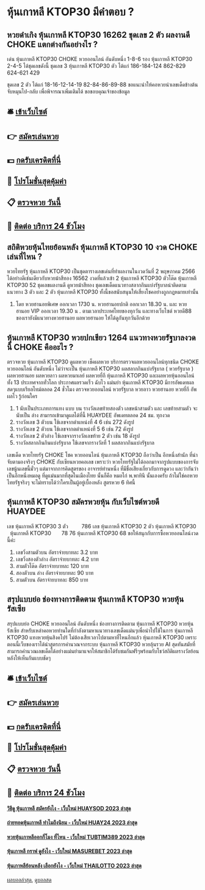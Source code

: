 # หุ้นเกาหลี KTOP30 มีคำตอบ ?
## หวยดำเกิง หุ้นเกาหลี KTOP30 16262 ชุดเลข 2 ตัว ผลงานดี CHOKE แตกต่างกันอย่างไร ?
เด่น หุ้นเกาหลี KTOP30 CHOKE หวยออนไลน์ อันดับหนึ่ง 1-8-6 รอง หุ้นเกาหลี KTOP30 2-4-5 ได้ชุดเลขดังนี้
ชุดเลข 3 หุ้นเกาหลี KTOP30 ตัว ได้แก่
186-184-124
862-829
624-621
429

ชุดเลข 2 ตัว ได้แก่
18-16-12-14-19
82-84-86-89-88
ขอแนะนำให้คอหวยนำเลขเด็ดข้างต้นจับหมุนไป-กลับ เพื่อพิจารณาเพิ่มเติมได้
ขอขอบคุณเจ้าของข้อมูล

## 🛎 [เข้าเว็บไซต์](https://bit.ly/3BG5bNw)
## 👉 [สมัครเล่นหวย](https://bit.ly/3BG5bNw)
## 💵 [กดรับเครดิตที่นี่](https://bit.ly/3C3mvgS)
## 👑 [โปรโมชั่นสุดคุ้มค่า](https://bit.ly/3C3mvgS)
## 📋 [ตรวจหวย วันนี้](https://bit.ly/3C3mvgS)
## 📱 [ติดต่อ บริการ 24 ชัวโมง](https://bit.ly/3C3mvgS)

## สถิติหวยหุ้นไทยย้อนหลัง หุ้นเกาหลี KTOP30 10 งวด CHOKE เล่นที่ไหน ?
หวยไทยรัฐ หุ้นเกาหลี KTOP30 เป็นชุดตารางเลขเด่นที่ทำผลงานในงวดวันที่ 2 พฤษภาคม 2566 ได้อย่างดีเช่นเดียวกับหวยม้าสีทอง 16562 งวดที่แล้วเข้า 2 หุ้นเกาหลี KTOP30 ตัวโต๊ด หุ้นเกาหลี KTOP30 52 ชุดเลขผลงานดี ดูหวยม้าสีทอง ชุดเลขเด็ดแนวทางสลากกินแบ่งรัฐบาลน่าติดตาม แนวทาง 3 ตัว และ 2 ตัว หุ้นเกาหลี KTOP30 ทั้งนี้ขอสนับสนุนให้เสี่ยงโชคอย่างถูกกฎหมายเท่านั้น
1. โดย หวยฮานอยพิเศษ ออกเวลา 1730 น. หวยฮานอยปกติ ออกเวลา 18.30 น. และ หวยฮานอย VIP ออกเวลา 19.30 น . ตามเวลาประเทศไทยของทุกวัน และทางเว็บไซต์ หวยดี88 ของเรายังมีแนวทางหวยฮานอย ผลหวยฮานอย ให้ได้ดูกันทุกวันอีกด้วย

## หุ้นเกาหลี KTOP30 หวยปกเขียว 1264 แนวทางหวยรัฐบาลงวดนี้ CHOKE คืออะไร ?
ตรวจหวย หุ้นเกาหลี KTOP30 ดูผลหวย เช็คผลหวย บริการตรวจผลหวยออนไลน์ทุกชนิด CHOKE หวยออนไลน์ อันดับหนึ่ง ไม่ว่าจะเป็น หุ้นเกาหลี KTOP30 ผลสลากกินแบ่งรัฐบาล ( หวยรัฐบาล ) ผลหวยฮานอย ผลหวยลาว ผลหวยมาเลย์ ผลหวยยี่กี หุ้นเกาหลี KTOP30 และผลหวยหุ้นออนไลน์ทั้ง 13 ประเทศจากทั่วโลก ประกาศผลรวดเร็ว ฉับไว แม่นยำ หุ้นเกาหลี KTOP30 มีการอัพเดทผลสดๆแบบเรียลไทม์ตลอด 24 ชั่วโมง
ตรวจหวยออนไลน์ หวยรัฐบาล หวยลาว หวยฮานอย หวยยี่กี อัพผลไว รู้ก่อนใคร
1. 1 นับเป็นประเภทการแทง แบบ บน รางวัลเลขท้ายสองตัว เลขหน้าสามตัว และ เลขท้ายสามตัว จะนับเป็น ล่าง สามารถเข้ามาดูผลได้ที่นี้ HUAYDEE อัพเดทตลอด 24 ชม. ทุกงวด
2. รางวัลเลข 3 ตัวบน ใช้เลขจากตำแหน่งที่ 4 6 เช่น 272 ดังรูป
3. รางวัลเลข 2 ตัวบน ใช้เลขจากตตำแหน่งที่ 5 6 เช่น 72 ดังรูป
4. รางวัลเลข 2 ตัวล่าง ใช้เลขจากรางวัลเลขท้าย 2 ตัว เช่น 18 ดังรูป
5. รางวัลสลากกินกินแบ่งรัฐบาล ใช้เลขจากรางวัลที่ 1 ผลสลากกินแบ่งรัฐบาล

เลขเด็ด หวยไทยรัฐ CHOKE โชค หวยออนไลน์ หุ้นเกาหลี KTOP30 ถือว่าเป็น อีกหนึ่งสำนัก ที่น่าจับตามองจริงๆ CHOKE กับเซียนหวยคอเลข เพราะว่า หวยไทยรัฐไม่ได้ออกมาจากรูปแบบของการจับเลขนู้นเลขนี้มั่วๆ แต่มาจากการคิดสูตรของ อาจารย์ท่านหนึ่ง ที่มีชื่อเสียงเกี่ยวกับการดูดวง และว่ากันว่า เป็นอีกหนึ่งหมอดู ที่ดูแม่นมากที่สุดในเมืองไทย นั้นก็คือ หมอไก่ พ.พาทินี นั้นเองครับ ถ้าไม่ใช่คอหวยไทยรัฐจริงๆ จะไม่ทราบได้ว่าใครเป็นผู้อยู่เบื้องหลัง สูตรหวย 6 ทิศนี้

## หุ้นเกาหลี KTOP30 สมัครหวยหุ้น กับเว็บไซต์หวยดี HUAYDEE
เลข หุ้นเกาหลี KTOP30 3 ตัว         786
เลข หุ้นเกาหลี KTOP30 2 ตัว หุ้นเกาหลี KTOP30   หุ้นเกาหลี KTOP30       78 76 หุ้นเกาหลี KTOP30 68
ขอให้สนุกกับการซื้อหวยออนไลน์งวดนี้ค่ะ
1. เลขวิ่งสามตัวบน อัตราจ่ายบาทละ 3.2 บาท
2. เลขวิ่งสองตัวล่าง อัตราจ่ายบาทละ 4.2 บาท
3. สามตัวโต๊ด อัตราจ่ายบาทละ 120 บาท
4. สองตัวบน ล่าง อัตราจ่ายบาทละ 90 บาท
5. สามตัวบน อัตราจ่ายบาทละ 850 บาท

## สรุปแบบย่อ ช่องทางการติดตาม หุ้นเกาหลี KTOP30 หวยหุ้นรัสเซีย
สรุปแบบย่อ CHOKE หวยออนไลน์ อันดับหนึ่ง ช่องทางการติดตาม หุ้นเกาหลี KTOP30 หวยหุ้นรัสเซีย สำหรับเหล่าคอหวยท่านใดที่กำลังตามหาแนวทางเลขเด็ดแม่นๆเพื่อนำไปใช้ในการ หุ้นเกาหลี KTOP30 แทงหวยหุ้นสิงคโปร์ ไม่ต้องเสียเวลาไปตามหาที่ไหนอีกแล้ว หุ้นเกาหลี KTOP30 เพราะตอนนี้เว็บของเราได้นำสูตรการคำนวณจากระบบ หุ้นเกาหลี KTOP30 หวยลุ้นรวย AI สุดทันสมัยที่สามารถคำนวณเลขเด็ดได้อย่างแม่นยำมาแจกให้สมาชิกได้รับชมกันฟรีๆพร้อมกับโชว์สถิติผลรางวัลย้อนหลังให้เห็นกันแบบชัดๆ

## 🛎 [เข้าเว็บไซต์](https://bit.ly/3BG5bNw)
## 👉 [สมัครเล่นหวย](https://bit.ly/3BG5bNw)
## 💵 [กดรับเครดิตที่นี่](https://bit.ly/3C3mvgS)
## 👑 [โปรโมชั่นสุดคุ้มค่า](https://bit.ly/3C3mvgS)
## 📋 [ตรวจหวย วันนี้](https://bit.ly/3C3mvgS)
## 📱 [ติดต่อ บริการ 24 ชัวโมง](https://bit.ly/3C3mvgS)

#### [วิธีดู หุ้นเกาหลี สมัครยังไง - เว็บใหม่ HUAYSOD 2023 ล่าสุด](https://atom.io/themes/วิธีดู%20หุ้นเกาหลี%20สมัครยังไง%20-%20เว็บใหม่%20huaysod%202023%20ล่าสุด)
#### [ถ่ายทอดหุ้นเกาหลี ทำไมถึงนิยม - เว็บใหม่ HUAY24 2023 ล่าสุด](https://atom.io/themes/ถ่ายทอดหุ้นเกาหลี%20ทำไมถึงนิยม%20-%20เว็บใหม่%20huay24%202023%20ล่าสุด)
#### [หวยหุ้นเกาหลีออกกี่โมง ที่ไหน - เว็บใหม่ TUBTIM389 2023 ล่าสุด](https://atom.io/themes/หวยหุ้นเกาหลีออกกี่โมง%20ที่ไหน%20-%20เว็บใหม่%20tubtim389%202023%20ล่าสุด)
#### [หุ้นเกาหลี กราฟ ดูยังไง - เว็บใหม่ MASUREBET 2023 ล่าสุด](https://atom.io/themes/หุ้นเกาหลี%20กราฟ%20ดูยังไง%20-%20เว็บใหม่%20masurebet%202023%20ล่าสุด)
#### [หุ้นเกาหลีย้อนหลัง เลือกยังไง - เว็บใหม่ THAILOTTO 2023 ล่าสุด](https://atom.io/themes/หุ้นเกาหลีย้อนหลัง%20เลือกยังไง%20-%20เว็บใหม่%20thailotto%202023%20ล่าสุด)

[ผลบอลล่าสุด](https://siamsport.tv "ผลบอลล่าสุด"), [ดูบอลสด](https://siamsport.tv/ดูบอลสด "ดูบอลสด")